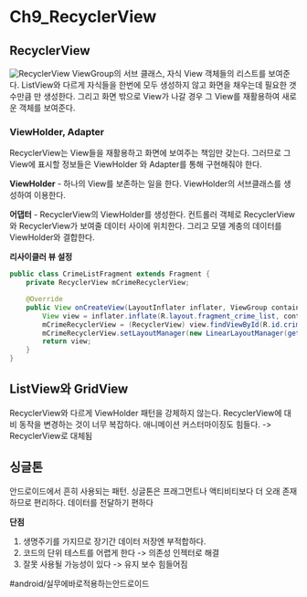 # Ch9_RecyclerView
## RecyclerView
![RecyclerView](http://2.bp.blogspot.com/-FEQmu0m6m0k/Wd2k3Ij6GWI/AAAAAAAALk0/j94Ao9EkblAahHJH3ohCZKLNVhIvftnFwCK4BGAYYCw/s1600/03-recyclerview-diagram.png)
ViewGroup의 서브 클래스, 자식 View 객체들의 리스트를 보여준다. ListView와 다르게 자식들을 한번에 모두 생성하지 않고 화면을 채우는데 필요한 갯수만큼 만 생성한다. 그리고 화면 밖으로 View가 나갈 경우 그 View를 재활용하여 새로운 객체를 보여준다.

### ViewHolder, Adapter
RecyclerView는 View들을 재활용하고 화면에 보여주는 책임만 갖는다. 그러므로 그 View에 표시할 정보들은 ViewHolder 와 Adapter를 통해 구현해줘야 한다. 

**ViewHolder**  - 하나의 View를 보존하는 일을 한다. ViewHolder의 서브클래스를 생성하여 이용한다.

**어댑터** - RecyclerView의 ViewHolder를 생성한다. 컨트롤러 객체로 RecyclerView와 RecyclerView가 보여줄 데이터 사이에 위치한다. 그리고 모델 계충의 데이터를 ViewHolder와 결합한다.



**리사이클러 뷰 설정**
```java
public class CrimeListFragment extends Fragment {
	private RecyclerView mCrimeRecyclerView;

	@Override
	public View onCreateView(LayoutInflater inflater, ViewGroup container, Bundle savedInstanceState) {
		View view = inflater.inflate(R.layout.fragment_crime_list, container, false);
		mCrimeRecyclerView = (RecyclerView) view.findViewById(R.id.crime_recycler_view);
		mCrimeRecyclerView.setLayoutManager(new LinearLayoutManager(getActivity()));
		return view;
	}
}
```


## ListView와 GridView
RecyclerView와 다르게 ViewHolder 패턴을 강제하지 않는다. RecyclerView에 대비 동작을 변경하는 것이 너무 복잡하다. 애니메이션 커스터마이징도 힘들다. -> RecyclerView로 대체됨

## 싱글톤
안드로이드에서 흔히 사용되는 패턴. 싱글톤은 프래그먼트나 액티비티보다 더 오래 존재하므로 편리하다. 데이터를 전달하기 편하다

**단점**
1. 생명주기를 가지므로 장기간 데이터 저장엔 부적합하다.
2. 코드의 단위 테스트를 어렵게 한다 -> 의존성 인젝터로 해결
3. 잘못 사용될 가능성이 있다 -> 유지 보수 힘들어짐

#android/실무에바로적용하는안드로이드